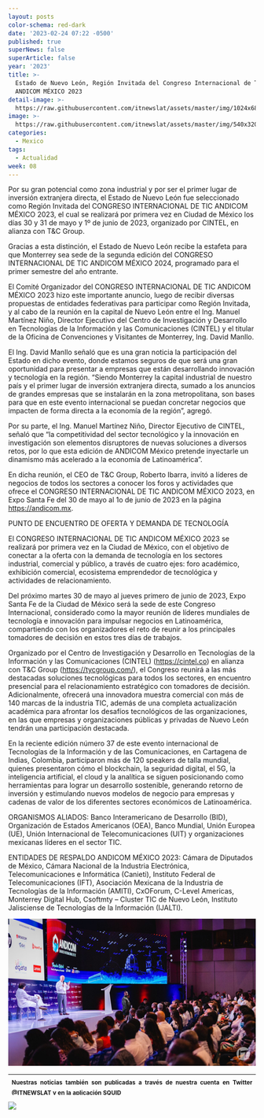 ```yaml
---
layout: posts
color-schema: red-dark
date: '2023-02-24 07:22 -0500'
published: true
superNews: false
superArticle: false
year: '2023'
title: >-
  Estado de Nuevo León, Región Invitada del Congreso Internacional de TIC
  ANDICOM MÉXICO 2023
detail-image: >-
  https://raw.githubusercontent.com/itnewslat/assets/master/img/1024x680/andicom-2023-g.jpg
image: >-
  https://raw.githubusercontent.com/itnewslat/assets/master/img/540x320/andicom-2023-p.jpg
categories:
  - Mexico
tags:
  - Actualidad
week: 08
---
```

Por su gran potencial como zona industrial y por ser el primer lugar de inversión extranjera directa, el Estado de Nuevo León fue seleccionado como Región Invitada del CONGRESO INTERNACIONAL DE TIC ANDICOM MÉXICO 2023, el cual se realizará por primera vez en Ciudad de México los días 30 y 31 de mayo y 1º de junio de 2023, organizado por CINTEL, en alianza con T&C Group.
 
Gracias a esta distinción, el Estado de Nuevo León recibe la estafeta para que Monterrey sea sede de la segunda edición del CONGRESO INTERNACIONAL DE TIC ANDICOM MÉXICO 2024, programado para el primer semestre del año entrante.
 
El Comité Organizador del CONGRESO INTERNACIONAL DE TIC ANDICOM MÉXICO 2023 hizo este importante anuncio, luego de recibir diversas propuestas de entidades federativas para participar como Región Invitada, y al cabo de la reunión en la capital de Nuevo León entre el Ing. Manuel Martínez Niño, Director Ejecutivo del Centro de Investigación y Desarrollo en Tecnologías de la Información y las Comunicaciones (CINTEL) y el titular de la Oficina de Convenciones y Visitantes de Monterrey, Ing. David Manllo.
 
El Ing. David Manllo señaló que es una gran noticia la participación del Estado en dicho evento, donde estamos seguros de que será una gran oportunidad para presentar a empresas que están desarrollando innovación y tecnología en la región. “Siendo Monterrey la capital industrial de nuestro país y el primer lugar de inversión extranjera directa, sumado a los anuncios de grandes empresas que se instalarán en la zona metropolitana, son bases para que en este evento internacional se puedan concretar negocios que impacten de forma directa a la economía de la región”, agregó.
 
Por su parte, el Ing. Manuel Martínez Niño, Director Ejecutivo de CINTEL, señaló que “la competitividad del sector tecnológico y la innovación en investigación son elementos disruptores de nuevas soluciones a diversos retos, por lo que esta edición de ANDICOM México pretende inyectarle un dinamismo más acelerado a la economía de Latinoamérica”.
 
 
En dicha reunión, el CEO de T&C Group, Roberto Ibarra, invitó a líderes de negocios de todos los sectores a conocer los foros y actividades que ofrece el CONGRESO INTERNACIONAL DE TIC ANDICOM MÉXICO 2023, en Expo Santa Fe del 30 de mayo al 1o de junio de 2023 en la página https://andicom.mx.
 
 
PUNTO DE ENCUENTRO DE OFERTA Y DEMANDA DE TECNOLOGÍA
 
El CONGRESO INTERNACIONAL DE TIC ANDICOM MÉXICO 2023 se realizará por primera vez en la Ciudad de México, con el objetivo de conectar a la oferta con la demanda de tecnología en los sectores industrial, comercial y público, a través de cuatro ejes: foro académico, exhibición comercial, ecosistema emprendedor de tecnológica y actividades de relacionamiento.
 
Del próximo martes 30 de mayo al jueves primero de junio de 2023, Expo Santa Fe de la Ciudad de México será la sede de este Congreso Internacional, considerado como la mayor reunión de líderes mundiales de tecnología e innovación para impulsar negocios en Latinoamérica, compartiendo con los organizadores el reto de reunir a los principales tomadores de decisión en estos tres días de trabajos.
 
Organizado por el Centro de Investigación y Desarrollo en Tecnologías de la Información y las Comunicaciones (CINTEL) (https://cintel.co) en alianza con T&C Group (https://tycgroup.com/), el Congreso reunirá a las más destacadas soluciones tecnológicas para todos los sectores, en encuentro presencial para el relacionamiento estratégico con tomadores de decisión. Adicionalmente, ofrecerá una innovadora muestra comercial con más de 140 marcas de la industria TIC, además de una completa actualización académica para afrontar los desafíos tecnológicos de las organizaciones, en las que empresas y organizaciones públicas y privadas de Nuevo León tendrán una participación destacada.
 
En la reciente edición número 37 de este evento internacional de Tecnologías de la Información y de las Comunicaciones, en Cartagena de Indias, Colombia, participaron más de 120 speakers de talla mundial, quienes presentaron cómo el blockchain, la seguridad digital, el 5G, la inteligencia artificial, el cloud y la analítica se siguen posicionando como herramientas para lograr un desarrollo sostenible, generando retorno de inversión y estimulando nuevos modelos de negocio para empresas y cadenas de valor de los diferentes sectores económicos de Latinoamérica.
 
 
ORGANISMOS ALIADOS: Banco Interamericano de Desarrollo (BID), Organización de Estados Americanos (OEA), Banco Mundial, Unión Europea (UE), Unión Internacional de Telecomunicaciones (UIT) y organizaciones mexicanas líderes en el sector TIC.
 
ENTIDADES DE RESPALDO ANDICOM MÉXICO 2023: Cámara de Diputados de México, Cámara Nacional de la Industria Electrónica, Telecomunicaciones e Informática (Canieti), Instituto Federal de Telecomunicaciones (IFT), Asociación Mexicana de la Industria de Tecnologías de la Información (AMITI), CxOForum, C-Level Americas,  Monterrey Digital Hub, Csoftmty – Cluster TIC de Nuevo León, Instituto Jalisciense de Tecnologías de la Información (IJALTI).

![](https://raw.githubusercontent.com/itnewslat/assets/master/img/540x320/andicom-2023-p.jpg)

<table style="height: 42px;" width="569">
<tbody>
<tr>
<td style="text-align: justify;"><sub><strong>Nuestras noticias también son publicadas a través de nuestra cuenta en Twitter <a href="https://twitter.com/itnewslat?lang=es">@ITNEWSLAT</a> y en la aplicación <a href="https://squidapp.co/en/">SQUID</a></strong></sub></td>
</tr>
</tbody>
</table>

<img src="https://tracker.metricool.com/c3po.jpg?hash=56f88a41e39ab42c063cc51676587a04"/>